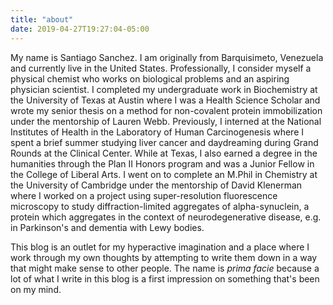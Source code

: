 ```yaml
---
title: "about"
date: 2019-04-27T19:27:04-05:00
---
```

My name is Santiago Sanchez. I am originally from Barquisimeto, Venezuela and currently live in the United States.
Professionally, I consider myself a physical chemist who works on biological problems and an aspiring physician scientist.
I completed my undergraduate work in Biochemistry at the University of Texas at Austin where I was a Health Science Scholar
and wrote my senior thesis on a method for non-covalent protein immobilization under the mentorship of Lauren Webb. Previously,
I interned at the National Institutes of Health in the Laboratory of Human Carcinogenesis where I spent a brief summer studying
liver cancer and daydreaming during Grand Rounds at the Clinical Center.
While at Texas, I also earned a degree
in the humanities through the Plan II Honors program and was a Junior Fellow in the College of Liberal Arts. I went on to
complete an M.Phil in Chemistry at the University of Cambridge under the mentorship of David Klenerman where I worked on a 
project using super-resolution fluorescence microscopy to study diffraction-limited aggregates of alpha-synuclein, a protein
which aggregates in the context of neurodegenerative disease, e.g. in Parkinson's and dementia with Lewy bodies.

This blog is an outlet for my hyperactive imagination and a place where I work through my own thoughts by attempting to write
them down in a way that might make sense to other people. The name is *prima facie* because a lot of what I write in this blog
is a first impression on something that's been on my mind.

